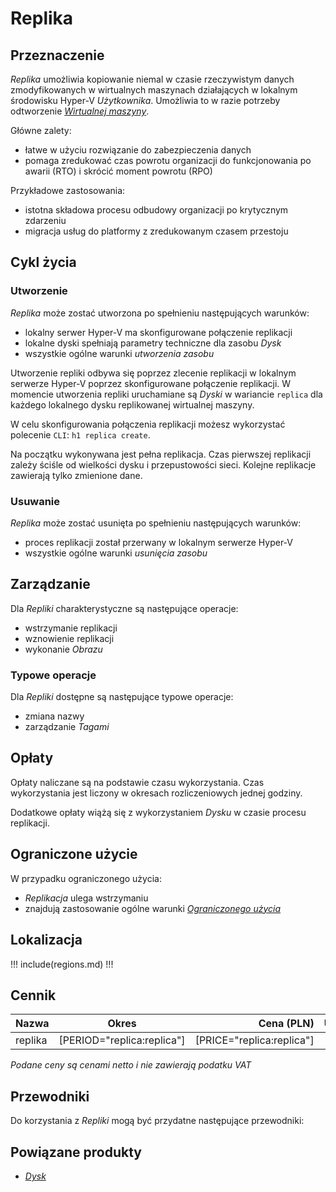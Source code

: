 # Replika

## Przeznaczenie

*Replika* umożliwia kopiowanie niemal w czasie rzeczywistym danych zmodyfikowanych w wirtualnych maszynach działających w lokalnym środowisku Hyper-V *Użytkownika*. Umożliwia to w razie potrzeby odtworzenie *[Wirtualnej maszyny](/resource/compute/virtual-machine.md)*.

Główne zalety:

 * łatwe w użyciu rozwiązanie do zabezpieczenia danych
 * pomaga zredukować czas powrotu organizacji do funkcjonowania po awarii (RTO) i skrócić moment powrotu (RPO)

Przykładowe zastosowania:

 * istotna składowa procesu odbudowy organizacji po krytycznym zdarzeniu
 * migracja usług do platformy z zredukowanym czasem przestoju

## Cykl życia

### Utworzenie

*Replika* może zostać utworzona po spełnieniu następujących warunków:

 * lokalny serwer Hyper-V ma skonfigurowane połączenie replikacji
 * lokalne dyski spełniają parametry techniczne dla zasobu *Dysk*
 * wszystkie ogólne warunki *utworzenia zasobu*

Utworzenie repliki odbywa się poprzez zlecenie replikacji w lokalnym serwerze Hyper-V poprzez skonfigurowane połączenie replikacji. W momencie utworzenia repliki uruchamiane są *Dyski* w wariancie ```replica``` dla każdego lokalnego dysku replikowanej wirtualnej maszyny.

W celu skonfigurowania połączenia replikacji możesz wykorzystać polecenie ```CLI```: ```h1 replica create```.

Na początku wykonywana jest pełna replikacja. Czas pierwszej replikacji zależy ściśle od wielkości dysku i przepustowości sieci. Kolejne replikacje zawierają tylko zmienione dane.

### Usuwanie

*Replika* może zostać usunięta po spełnieniu następujących warunków:

 * proces replikacji został przerwany w lokalnym serwerze Hyper-V
 * wszystkie ogólne warunki *usunięcia zasobu*

## Zarządzanie

Dla *Repliki* charakterystyczne są następujące operacje:

 * wstrzymanie replikacji
 * wznowienie replikacji
 * wykonanie *Obrazu*

### Typowe operacje

Dla *Repliki* dostępne są następujące typowe operacje:

 * zmiana nazwy
 * zarządzanie *Tagami*

## Opłaty

Opłaty naliczane są na podstawie czasu wykorzystania. Czas wykorzystania jest liczony w okresach rozliczeniowych jednej godziny.

Dodatkowe opłaty wiążą się z wykorzystaniem *Dysku* w czasie procesu replikacji.

## Ograniczone użycie

W przypadku ograniczonego użycia:

 * *Replikacja* ulega wstrzymaniu
 * znajdują zastosowanie ogólne warunki *[Ograniczonego użycia](/platform/resource.md#ograniczone-uzycie)*

## Lokalizacja

!!! include(regions.md) !!!

<!--
## Parametry techniczne

Parametry techniczne            | Wartość
--------------------------------| ---
minimum Hyper-V version         | ???

// TODO: minimum version of hyper-v host

-->

## Cennik

Nazwa       | Okres                      | Cena (PLN)                | Uwagi
----------- | :------------------------: | ------------------------: | :----
replika     | [PERIOD="replica:replica"] | [PRICE="replica:replica"] |

*Podane ceny są cenami netto i nie zawierają podatku VAT*

<!--
Transfer is not availabe due following reason:
- replica includes disk as composite of multiple resources
-->

## Przewodniki

Do korzystania z *Repliki* mogą być przydatne następujące przewodniki:

<PageList path_re="guide/compute/replica/"/>

## Powiązane produkty

 * *[Dysk](/resource/storage/disk.md)*
